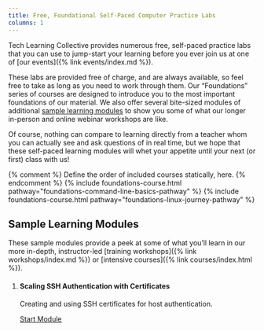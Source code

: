 ```yaml
---
title: Free, Foundational Self-Paced Computer Practice Labs
columns: 1
---
```


Tech Learning Collective provides numerous free, self-paced practice labs that you can use to jump-start your learning before you ever join us at one of [our events]({% link events/index.md %}).

These labs are provided free of charge, and are always available, so feel free to take as long as you need to work through them. Our &ldquo;Foundations&rdquo; series of courses are designed to introduce you to the most important foundations of our material. We also offer several bite-sized modules of additional [sample learning modules](#sample-learning-modules) to show you some of what our longer in-person and online webinar workshops are like.

Of course, nothing can compare to learning directly from a teacher whom you can actually see and ask questions of in real time, but we hope that these self-paced learning modules will whet your appetite until your next (or first) class with us!

{% comment %} Define the order of included courses statically, here. {% endcomment %}
{% include foundations-course.html pathway="foundations-command-line-basics-pathway" %}
{% include foundations-course.html pathway="foundations-linux-journey-pathway" %}

## Sample Learning Modules

These sample modules provide a peek at some of what you&rsquo;ll learn in our more in-depth, instructor-led [training workshops]({% link workshops/index.md %}) or [intensive courses]({% link courses/index.html %}).

<ol class="katacoda-scenarios">
    <li>
        <h4>Scaling SSH Authentication with Certificates</h4>
        <p>Creating and using SSH certificates for host authentication.</p>
        <a class="button"
            href="{% link sample/scaling-ssh-authentication-with-certificates.md %}"
        >Start Module</a>
    </li>
</ol>

